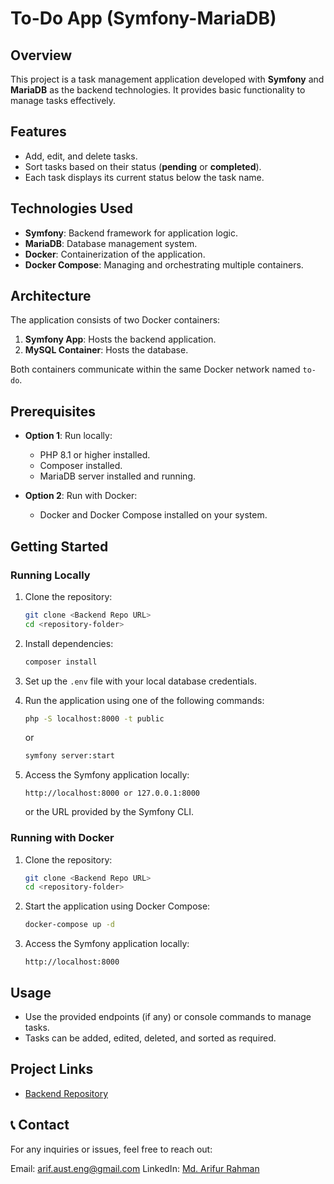 # To-Do App (Symfony-MariaDB)

## Overview

This project is a task management application developed with **Symfony** and **MariaDB** as the backend technologies. It provides basic functionality to manage tasks effectively.

## Features

- Add, edit, and delete tasks.
- Sort tasks based on their status (**pending** or **completed**).
- Each task displays its current status below the task name.

## Technologies Used

- **Symfony**: Backend framework for application logic.
- **MariaDB**: Database management system.
- **Docker**: Containerization of the application.
- **Docker Compose**: Managing and orchestrating multiple containers.

## Architecture

The application consists of two Docker containers:

1. **Symfony App**: Hosts the backend application.
2. **MySQL Container**: Hosts the database.

Both containers communicate within the same Docker network named `to-do`.

## Prerequisites

- **Option 1**: Run locally:

  - PHP 8.1 or higher installed.
  - Composer installed.
  - MariaDB server installed and running.

- **Option 2**: Run with Docker:
  - Docker and Docker Compose installed on your system.

## Getting Started

### Running Locally

1. Clone the repository:

   ```bash
   git clone <Backend Repo URL>
   cd <repository-folder>
   ```

2. Install dependencies:

   ```bash
   composer install
   ```

3. Set up the `.env` file with your local database credentials.

4. Run the application using one of the following commands:

   ```bash
   php -S localhost:8000 -t public
   ```

   or

   ```bash
   symfony server:start
   ```

5. Access the Symfony application locally:
   ```
   http://localhost:8000 or 127.0.0.1:8000
   ```
   or the URL provided by the Symfony CLI.

### Running with Docker

1. Clone the repository:

   ```bash
   git clone <Backend Repo URL>
   cd <repository-folder>
   ```

2. Start the application using Docker Compose:

   ```bash
   docker-compose up -d
   ```

3. Access the Symfony application locally:
   ```
   http://localhost:8000
   ```

## Usage

- Use the provided endpoints (if any) or console commands to manage tasks.
- Tasks can be added, edited, deleted, and sorted as required.

## Project Links

- [Backend Repository](<Backend Repo URL>)

## 📞 Contact

For any inquiries or issues, feel free to reach out:

Email: arif.aust.eng@gmail.com
LinkedIn: [Md. Arifur Rahman](https://www.linkedin.com/in/engarif3/)
